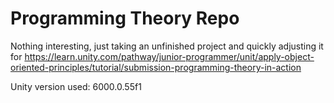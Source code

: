 # Programming Theory Repo

Nothing interesting, just taking an unfinished project and quickly adjusting it for https://learn.unity.com/pathway/junior-programmer/unit/apply-object-oriented-principles/tutorial/submission-programming-theory-in-action

Unity version used: 6000.0.55f1
